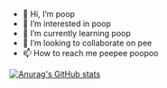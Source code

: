- 👋 Hi, I’m poop
- 👀 I’m interested in poop
- 🌱 I’m currently learning poop
- 💞️ I’m looking to collaborate on pee
- 📫 How to reach me peepee poopoo

[![Anurag's GitHub stats](https://github-readme-stats.vercel.app/api?username=zcat95&show_icons=true&theme=radical)](https://github.com/anuraghazra/github-readme-stats)

<!---
zcat95/zcat95 is a ✨ special ✨ repository because its `README.md` (this file) appears on your GitHub profile.
You can click the Preview link to take a look at your changes.
--->
